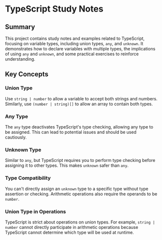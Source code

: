 # TypeScript Study Notes

## Summary

This project contains study notes and examples related to TypeScript, focusing on variable types, including union types, `any`, and `unknown`. It demonstrates how to declare variables with multiple types, the implications of using `any` and `unknown`, and some practical exercises to reinforce understanding.

## Key Concepts

### Union Type

Use `string | number` to allow a variable to accept both strings and numbers. Similarly, use `(number | string)[]` to allow an array to contain both types.

### Any Type

The `any` type deactivates TypeScript's type checking, allowing any type to be assigned. This can lead to potential issues and should be used cautiously.

### Unknown Type

Similar to `any`, but TypeScript requires you to perform type checking before assigning it to other types. This makes `unknown` safer than `any`.

### Type Compatibility

You can't directly assign an `unknown` type to a specific type without type assertion or checking. Arithmetic operations also require the operands to be `number`.

### Union Type in Operations

TypeScript is strict about operations on union types. For example, `string | number` cannot directly participate in arithmetic operations because TypeScript cannot determine which type will be used at runtime.